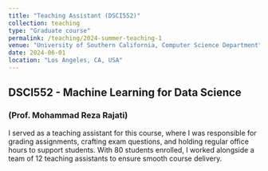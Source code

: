```yaml
---
title: "Teaching Assistant (DSCI552)"
collection: teaching
type: "Graduate course"
permalink: /teaching/2024-summer-teaching-1
venue: "University of Southern California, Computer Science Department"
date: 2024-06-01
location: "Los Angeles, CA, USA"
---
```


## DSCI552 - Machine Learning for Data Science
### (Prof. Mohammad Reza Rajati)
I served as a teaching assistant for this course, where I was responsible for grading assignments, crafting exam questions, and holding regular office hours to support students. With 80 students enrolled, I worked alongside a team of 12 teaching assistants to ensure smooth course delivery.
